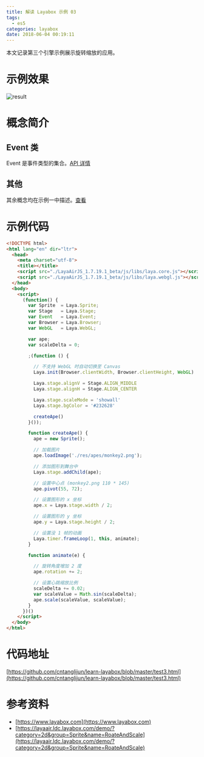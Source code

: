 ```yaml
---
title: 解读 Layabox 示例 03
tags:
  - es5
categories: layabox
date: 2018-06-04 00:19:11
---
```



本文记录第三个引擎示例展示旋转缩放的应用。

<!-- more -->

# 示例效果

![result](./result.gif)

# 概念简介

## Event 类

Event 是事件类型的集合。[API 详情](https://layaair.ldc.layabox.com/api/?category=Core&class=laya.events.Event)

## 其他

其余概念均在示例一中描述。[查看](/2018/05/25/read-layabox-demo-1/#概念简介)

# 示例代码

```html
<!DOCTYPE html>
<html lang="en" dir="ltr">
  <head>
    <meta charset="utf-8">
    <title></title>
    <script src="./LayaAirJS_1.7.19.1_beta/js/libs/laya.core.js"></script>
    <script src="./LayaAirJS_1.7.19.1_beta/js/libs/laya.webgl.js"></script>
  </head>
  <body>
    <script>
      (function() {
        var Sprite  = Laya.Sprite;
        var Stage   = Laya.Stage;
        var Event   = Laya.Event;
        var Browser = Laya.Browser;
        var WebGL   = Laya.WebGL;

        var ape;
        var scaleDelta = 0;

        ;(function () {

          // 不支持 WebGL 时自动切换至 Canvas
          Laya.init(Browser.clientWidth, Browser.clientHeight, WebGL)

          Laya.stage.alignV = Stage.ALIGN_MIDDLE
          Laya.stage.alignH = Stage.ALIGN_CENTER

          Laya.stage.scaleMode = 'showall'
          Laya.stage.bgColor = '#232628'

          createApe()
        }());

        function createApe() {
          ape = new Sprite();

          // 加载图片
          ape.loadImage('./res/apes/monkey2.png');

          // 添加图形到舞台中
          Laya.stage.addChild(ape);

          // 设置中心点 (monkey2.png 110 * 145)
          ape.pivot(55, 72);

          // 设置图形的 x 坐标
          ape.x = Laya.stage.width / 2;

          // 设置图形的 y 坐标
          ape.y = Laya.stage.height / 2;

          // 设置没 1 帧的动画
          Laya.timer.frameLoop(1, this, animate);
        }

        function animate(e) {

          // 旋转角度增加 2 度
          ape.rotation += 2;

          // 设置心跳缩放比例
          scaleDelta += 0.02;
          var scaleValue = Math.sin(scaleDelta);
          ape.scale(scaleValue, scaleValue);
        }
      })()
    </script>
  </body>
</html>

```


# 代码地址

[https://github.com/cntanglijun/learn-layabox/blob/master/test3.html](https://github.com/cntanglijun/learn-layabox/blob/master/test3.html)

# 参考资料

* [https://www.layabox.com](https://www.layabox.com)
* [https://layaair.ldc.layabox.com/demo/?category=2d&group=Sprite&name=RoateAndScale](https://layaair.ldc.layabox.com/demo/?category=2d&group=Sprite&name=RoateAndScale)
